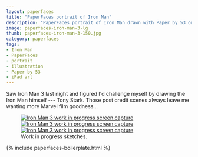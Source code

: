 ```yaml
---
layout: paperfaces
title: "PaperFaces portrait of Iron Man"
description: "PaperFaces portrait of Iron Man drawn with Paper by 53 on an iPad."
image: paperfaces-iron-man-3-lg
thumb: paperfaces-iron-man-3-150.jpg
category: paperfaces
tags: 
- Iron Man
- PaperFaces
- portrait
- illustration
- Paper by 53
- iPad art
---
```


Saw Iron Man 3 last night and figured I'd challenge myself by drawing the Iron Man himself --- Tony Stark. Those post credit scenes always leave me wanting more Marvel film goodness...

<figure class="third">
	<a href="{{ site.url }}/images/paperfaces-iron-man-3-wip-1-lg.jpg" title="Background complete. Outlining the figure in pencil."><img src="{{ site.url }}/images/paperfaces-iron-man-3-wip-1-230.jpg" alt="Iron Man 3 work in progress screen capture" /></a>
	<a href="{{ site.url }}/images/paperfaces-iron-man-3-wip-2-lg.jpg" title="Blocking out shapes with the fountain pen."><img src="{{ site.url }}/images/paperfaces-iron-man-3-wip-2-230.jpg" alt="Iron Man 3 work in progress screen capture" /></a>
	<a href="{{ site.url }}/images/paperfaces-iron-man-3-wip-3-lg.jpg" title="Filling in shapes with the marker."><img src="{{ site.url }}/images/paperfaces-iron-man-3-wip-3-230.jpg" alt="Iron Man 3 work in progress screen capture" /></a>
	<figcaption>Work in progress sketches.</figcaption>
</figure>

{% include paperfaces-boilerplate.html %}